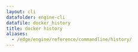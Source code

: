 ```yaml
---
layout: cli
datafolder: engine-cli
datafile: docker_history
title: docker history
aliases:
  - /edge/engine/reference/commandline/history/
---
```

<!--
This page is automatically generated from Docker's source code. If you want to
suggest a change to the text that appears here, open a ticket or pull request
in the source repository on GitHub:

https://github.com/docker/cli
-->
